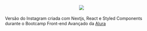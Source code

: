 <h1 align="center">
  <img src="https://user-images.githubusercontent.com/65976843/127219934-d447ab22-4ad6-4706-9c8d-ffc8f810f146.png" />
</h1>

Versão do Instagram criada com Nextjs, React e Styled Components durante o Bootcamp Front-end Avançado da <a href="https://www.alura.com.br/">Alura</a>
